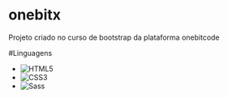 # onebitx
Projeto criado no curso de bootstrap da plataforma onebitcode

#Linguagens
- 	![HTML5](https://img.shields.io/badge/HTML5-000?style=for-the-badge&logo=html5)
- ![CSS3](https://img.shields.io/badge/CSS3-000?style=for-the-badge&logo=css3&logoColor=264CE4)
- 	![Sass](https://img.shields.io/badge/Sass-000?style=for-the-badge&logo=sass)

